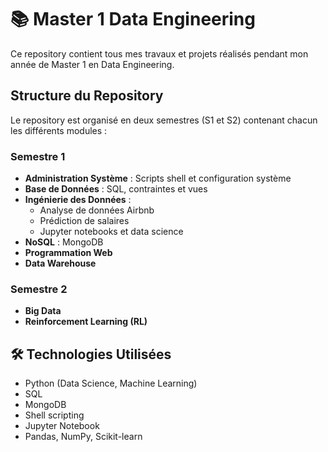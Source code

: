 # 📚 Master 1 Data Engineering

Ce repository contient tous mes travaux et projets réalisés pendant mon année de Master 1 en Data Engineering.

## Structure du Repository

Le repository est organisé en deux semestres (S1 et S2) contenant chacun les différents modules :

### Semestre 1

- **Administration Système** : Scripts shell et configuration système
- **Base de Données** : SQL, contraintes et vues
- **Ingénierie des Données** : 
  - Analyse de données Airbnb
  - Prédiction de salaires
  - Jupyter notebooks et data science
- **NoSQL** : MongoDB
- **Programmation Web**
- **Data Warehouse**

### Semestre 2

- **Big Data**
- **Reinforcement Learning (RL)**

## 🛠️ Technologies Utilisées

- Python (Data Science, Machine Learning)
- SQL 
- MongoDB
- Shell scripting
- Jupyter Notebook
- Pandas, NumPy, Scikit-learn
